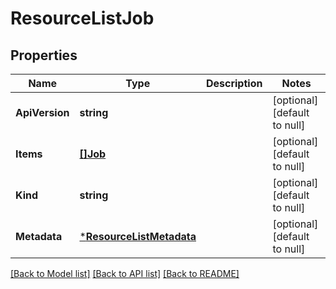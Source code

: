 # ResourceListJob

## Properties
Name | Type | Description | Notes
------------ | ------------- | ------------- | -------------
**ApiVersion** | **string** |  | [optional] [default to null]
**Items** | [**[]Job**](Job.md) |  | [optional] [default to null]
**Kind** | **string** |  | [optional] [default to null]
**Metadata** | [***ResourceListMetadata**](ResourceListMetadata.md) |  | [optional] [default to null]

[[Back to Model list]](../README.md#documentation-for-models) [[Back to API list]](../README.md#documentation-for-api-endpoints) [[Back to README]](../README.md)


